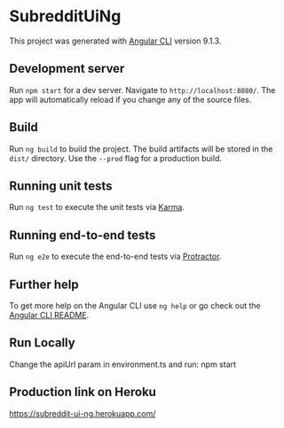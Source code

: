 # SubredditUiNg

This project was generated with [Angular CLI](https://github.com/angular/angular-cli) version 9.1.3.

## Development server

Run `npm start` for a dev server. Navigate to `http://localhost:8080/`. The app will automatically reload if you change any of the source files.


## Build

Run `ng build` to build the project. The build artifacts will be stored in the `dist/` directory. Use the `--prod` flag for a production build.

## Running unit tests

Run `ng test` to execute the unit tests via [Karma](https://karma-runner.github.io).

## Running end-to-end tests

Run `ng e2e` to execute the end-to-end tests via [Protractor](http://www.protractortest.org/).

## Further help

To get more help on the Angular CLI use `ng help` or go check out the [Angular CLI README](https://github.com/angular/angular-cli/blob/master/README.md).

## Run Locally
Change the apiUrl param in environment.ts and run: npm start

## Production link on Heroku

https://subreddit-ui-ng.herokuapp.com/
